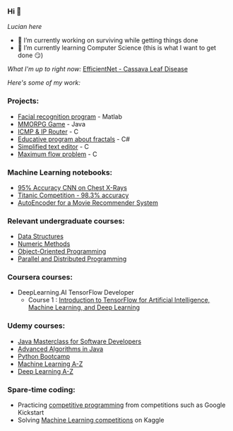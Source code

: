 ### Hi 👋
*Lucian here*

- 🔭 I’m currently working on surviving while getting things done
- 🌱 I’m currently learning Computer Science (this is what I want to get done :smirk:)

*What I'm up to right now:*
[EfficientNet - Cassava Leaf Disease](https://github.com/lucigrigo/practice-makes-perfect/blob/main/MachineLearning/Cassava%20Leaf%20Disease%20Competition/efficientnet-with-tfrecords-cassava-leaf-disease.ipynb)

*Here's some of my work:*
### Projects:
- [Facial recognition program](https://github.com/lucigrigo/University/tree/master/1st%20Year/MN%20-%20Numeric%20Methods/Tema2/checker%20Moodle) - Matlab
- [MMORPG Game](https://github.com/lucigrigo/League-of-OOP) - Java
- [ICMP & IP Router](https://github.com/lucigrigo/University/tree/master/2nd%20Year/PCom%20-%20Communication%20Protocols/Tema1%20-%20Router/varianta_finala) - C
- [Educative program about fractals](https://github.com/lucigrigo/CSharpProjects/tree/main/C%23Projects/Fractali) - C#
- [Simplified text editor](https://github.com/lucigrigo/University/tree/master/1st%20Year/PC%20-%20Computer%20Programming%20-%20C/Tema2.FormatareText/tema2_cb) - C
- [Maximum flow problem](https://github.com/lucigrigo/University/blob/master/1st%20Year/SD%20-%20Data%20Structures/Tema3/checkert3_v3/tema3.c) - C

### Machine Learning notebooks:
- [95% Accuracy CNN on Chest X-Rays](https://www.kaggle.com/grigorelucian/95-accuracy-cnn-on-chest-x-rays)
- [Titanic Competition - 98.3% accuracy](https://www.kaggle.com/grigorelucian/titanic-competition-98-3-accuracy)
- [AutoEncoder for a Movie Recommender System](https://www.kaggle.com/grigorelucian/autoencoder-for-a-movie-recommender-system)

### Relevant undergraduate courses:
- [Data Structures](https://github.com/lucigrigo/University/tree/master/1st%20Year/SD%20-%20Data%20Structures)
- [Numeric Methods](https://github.com/lucigrigo/University/tree/master/1st%20Year/MN%20-%20Numeric%20Methods)
- [Object-Oriented Programming](https://github.com/lucigrigo/University/tree/master/2nd%20Year/POO%20-%20Object-Oriented%20Programming)
- [Parallel and Distributed Programming](https://github.com/lucigrigo/University/tree/master/3rd%20Year/APD%20-%20Parallel%20and%20Distributed%20Algorithms)

### Coursera courses:
- DeepLearning.AI TensorFlow Developer
    - Course 1 : [Introduction to TensorFlow for Artificial Intelligence, Machine Learning, and Deep Learning](https://github.com/lucigrigo/CourseraCourses/tree/main/DeepLearning.AI%20Tensorflow%20Developer/Course%201%20-%20Introduction%20to%20TensorFlow%20for%20Artificial%20Intelligence%2C%20Machine%20Learning%2C%20and%20Deep%20Learning)

### Udemy courses:
- [Java Masterclass for Software Developers](https://github.com/lucigrigo/UdemyCourses/tree/master/JavaMasterclassUDEMY)
- [Advanced Algorithms in Java](https://github.com/lucigrigo/UdemyCourses/tree/master/AdvancedAlgorithmsInJavaUDEMY)
- [Python Bootcamp](https://github.com/lucigrigo/UdemyCourses/tree/master/PythonBootcampUDEMY)
- [Machine Learning A-Z](https://github.com/lucigrigo/UdemyCourses/tree/master/MachineLearningA-ZUDEMY/Machine-Learning-A-Z-New/Machine%20Learning%20A-Z%20New)
- [Deep Learning A-Z](https://github.com/lucigrigo/UdemyCourses/tree/master/DeepLearningA-ZUDEMY)

### Spare-time coding:
- Practicing [competitive programming](https://github.com/lucigrigo/practice-makes-perfect/tree/main/TestSources/C%2B%2B) from competitions such as Google Kickstart
- Solving [Machine Learning competitions](https://github.com/lucigrigo/practice-makes-perfect/tree/main/MachineLearning) on Kaggle
